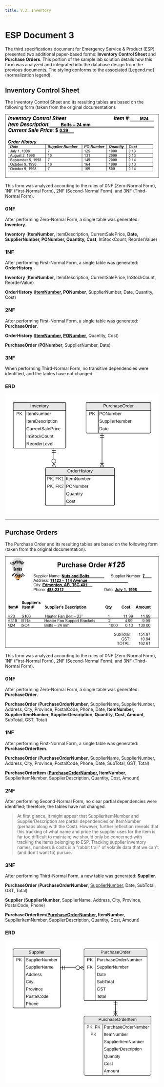 ```yaml
---
title: V.3. Inventory
---
```

# ESP Document 3

The third specifications document for Emergency Service & Product (ESP) presented two additional paper-based forms: **Inventory Control Sheet** and **Purchase Orders**. This portion of the sample lab solution details how this form was analyzed and integrated into the database design from the previous documents. The styling conforms to the associated [Legend.md](normalization legend).

## Inventory Control Sheet

The Inventory Control Sheet and its resulting tables are based on the following form (taken from the original documentation).

![](./ESP-3-Inventory-Control-View.png)

This form was analyzed according to the rules of 0NF (Zero-Normal Form), 1NF (First-Normal Form), 2NF (Second-Normal Form), and 3NF (Third-Normal Form).

### 0NF

After performing Zero-Normal Form, a single table was generated: **Inventory**.

**Inventory** (<b class="pk">ItemNumber</b>, ItemDescription, CurrentSalePrice, <b class="rg">Date, SupplierNumber, PONumber, Quantity, Cost</b>,  InStockCount, ReorderValue)

### 1NF

After performing First-Normal Form, a single table was generated: **OrderHistory**.

**Inventory** (<b class="pk">ItemNumber</b>, ItemDescription, CurrentSalePrice, InStockCount, ReorderValue)

**OrderHistory** (<b class="pk"><u class="fk">ItemNumber</u>, PONumber</b>, SupplierNumber, Date, Quantity, Cost)

### 2NF

After performing First-Normal Form, a single table was generated: **PurchaseOrder**.

**OrderHistory** (<b class="pk"><u class="fk">ItemNumber</u>, <u class="fk">PONumber</u></b>, Quantity, Cost)

**PurchaseOrder** (<b class="pk">PONumber</b>, SupplierNumber, Date)

### 3NF

When performing Third-Normal Form, no transitive dependencies were identified, and the tables have not changed.

### ERD
![](./ESP-3-ERD-Inventory-Control-View.png)


----

## Purchase Orders

The Purchase Order and its resulting tables are based on the following form (taken from the original documentation).

![](./ESP-3-Purchase-Orders-View.png)

This form was analyzed according to the rules of 0NF (Zero-Normal Form), 1NF (First-Normal Form), 2NF (Second-Normal Form), and 3NF (Third-Normal Form).

### 0NF

After performing Zero-Normal Form, a single table was generated: **PurchaseOrder**.

**PurchaseOrder** (<b class="pk">PurchaseOrderNumber</b>, SupplierName, SupplierNumber, Address, City, Province, PostalCode, Phone, Date, <b class="rg">ItemNumber, SupplierItemNumber, SupplierDescription, Quantity, Cost, Amount</b>,  SubTotal, GST, Total)

### 1NF

After performing First-Normal Form, a single table was generated: **PurchaseOrderItem**.

**PurchaseOrder** (<b class="pk">PurchaseOrderNumber</b>, SupplierName, SupplierNumber, Address, City, Province, PostalCode, Phone, Date, SubTotal, GST, Total)

**PurchaseOrderItem** (<b class="pk"><u class="fk">PurchaseOrderNumber</u>, ItemNumber</b>, SupplierItemNumber, SupplierDescription, Quantity, Cost, Amount)

### 2NF

After performing Second-Normal Form, no clear partial dependencies were identified; therefore, the tables have not changed.

> At first glance, it might appear that SupplierItemNumber and SupplierDescription are partial dependencies on ItemNumber (perhaps along with the Cost). However, further reflection reveals that this tracking of what name and price the supplier uses for the item is far too difficult to maintain; we should only be concerned with tracking the items belonging to ESP.
> Tracking supplier inventory names, numbers & costs is a "rabbit trail" of volatile data that we can't (and don't want to) pursue.

### 3NF

After performing Third-Normal Form, a new table was generated: **Supplier**.

**PurchaseOrder** (<b class="pk">PurchaseOrderNumber</b>, <u class="fk">SupplierNumber</u>, Date, SubTotal, GST, Total)

**Supplier** (<b class="pk">SupplierNumber</b>, SupplierName, Address, City, Province, PostalCode, Phone)

**PurchaseOrderItem**(<b class="pk"><u class="fk">PurchaseOrderNumber</u>, ItemNumber</b>, SupplierItemNumber, SupplierDescription, Quantity, Cost, Amount)

### ERD

![ERD](./ESP-3-ERD-Purchase-Orders-View.png)

